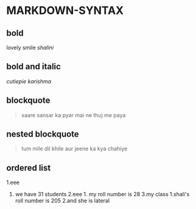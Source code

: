 # MARKDOWN-SYNTAX
## bold
lovely smile
_shalini_
## bold and italic

_cutiepie_
_karishma_
## blockquote
> saare sansar ka pyar mai ne thuj me paya
## nested blockquote
> tum mile dil khile aur jeene ka kya chahiye
## ordered list
1.eee
   1. we have 31 students
2.eee
    1. my roll number is 28
3.my class
    1.shali's roll number is 205 
    2.and she is lateral
